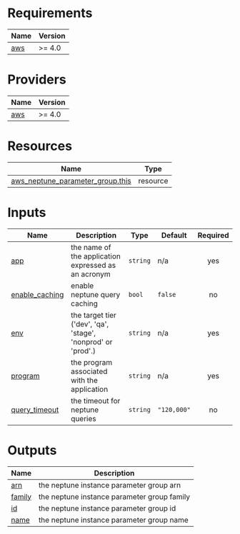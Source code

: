 <!-- BEGIN_TF_DOCS -->
# Requirements

| Name | Version |
|------|---------|
| <a name="requirement_aws"></a> [aws](#requirement\_aws) | >= 4.0 |

# Providers

| Name | Version |
|------|---------|
| <a name="provider_aws"></a> [aws](#provider\_aws) | >= 4.0 |

# Resources

| Name | Type |
|------|------|
| [aws_neptune_parameter_group.this](https://registry.terraform.io/providers/hashicorp/aws/latest/docs/resources/neptune_parameter_group) | resource |

# Inputs

| Name | Description | Type | Default | Required |
|------|-------------|------|---------|:--------:|
| <a name="input_app"></a> [app](#input\_app) | the name of the application expressed as an acronym | `string` | n/a | yes |
| <a name="input_enable_caching"></a> [enable\_caching](#input\_enable\_caching) | enable neptune query caching | `bool` | `false` | no |
| <a name="input_env"></a> [env](#input\_env) | the target tier ('dev', 'qa', 'stage', 'nonprod' or 'prod'.) | `string` | n/a | yes |
| <a name="input_program"></a> [program](#input\_program) | the program associated with the application | `string` | n/a | yes |
| <a name="input_query_timeout"></a> [query\_timeout](#input\_query\_timeout) | the timeout for neptune queries | `string` | `"120,000"` | no |

# Outputs

| Name | Description |
|------|-------------|
| <a name="output_arn"></a> [arn](#output\_arn) | the neptune instance parameter group arn |
| <a name="output_family"></a> [family](#output\_family) | the neptune instance parameter group family |
| <a name="output_id"></a> [id](#output\_id) | the neptune instance parameter group id |
| <a name="output_name"></a> [name](#output\_name) | the neptune instance parameter group name |
<!-- END_TF_DOCS -->